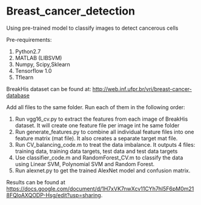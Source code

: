 # Breast_cancer_detection
Using pre-trained model to classify images to detect cancerous cells

Pre-requirements:
1. Python2.7
2. MATLAB (LIBSVM)
3. Numpy, Scipy,Sklearn
4. Tensorflow 1.0
5. Tflearn


BreakHis dataset can be found at: http://web.inf.ufpr.br/vri/breast-cancer-database

Add all files to the same folder. Run each of them in the following order:
1. Run vgg16_cv.py to extract the features from each image of BreakHis dataset. It will create one feature file per image int he same folder
2. Run generate_features.py to combine all individual feature files into one feature matrix (mat file). It also creates a separate target mat file.
3. Run CV_balancing_code.m to treat the data imbalance. It outputs 4 files: training data, training data targets, test data and test data targets
4. Use classifier_code.m and RandomForest_CV.m to classify the data using Linear SVM, Polynomial SVM and Random Forest.
5. Run alexnet.py to get the trained AlexNet model and confusion matrix. 

Results can be found at https://docs.google.com/document/d/1H7xVK7nwXcv11CYh7hl5F6pM0m218FQloAXQODP-Hsg/edit?usp=sharing.
